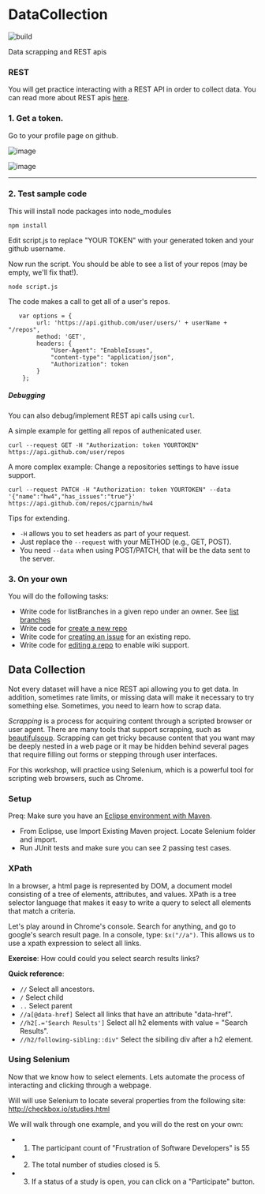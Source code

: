 # DataCollection
![build](https://travis-ci.org/CSC-510/REST-SELENIUM.svg?branch=master)

Data scrapping and REST apis

### REST

You will get practice interacting with a REST API in order to collect data. You can read more about REST apis [here](https://github.com/CSC-326/Course/raw/master/Slides/RESTAPI_Frameworks.pptx).


### 1. Get a token. 

Go to your profile page on github.

![image](https://cloud.githubusercontent.com/assets/742934/12955762/8d8ae346-cff2-11e5-83ac-21cae5dc8531.png)

![image](https://cloud.githubusercontent.com/assets/742934/12955783/a741d0b0-cff2-11e5-9f95-4cfebe421756.png)

<hr/>

### 2. Test sample code

This will install node packages into node_modules

```
npm install
```

Edit script.js to replace "YOUR TOKEN" with your generated token and your github username.

Now run the script. You should be able to see a list of your repos (may be empty, we'll fix that!).

```
node script.js
```

The code makes a call to get all of a user's repos.

```
   var options = {
		url: 'https://api.github.com/user/users/' + userName + "/repos",
		method: 'GET',
		headers: {
			"User-Agent": "EnableIssues",
			"content-type": "application/json",
			"Authorization": token
		}
	};
```

##### Debugging

You can also debug/implement REST api calls using `curl`. 

A simple example for getting all repos of authenicated user.

```
curl --request GET -H "Authorization: token YOURTOKEN" https://api.github.com/user/repos

```

A more complex example: Change a repositories settings to have issue support.

```
curl --request PATCH -H "Authorization: token YOURTOKEN" --data '{"name":"hw4","has_issues":"true"}' https://api.github.com/repos/cjparnin/hw4
```

Tips for extending.

* `-H` allows you to set headers as part of your request.
* Just replace the `--request` with your METHOD (e.g., GET, POST). 
* You need `--data` when using POST/PATCH, that will be the data sent to the server.

### 3. On your own

You will do the following tasks:

* Write code for listBranches in a given repo under an owner. See [list branches](https://developer.github.com/v3/repos/#list-branches)
* Write code for [create a new repo](https://developer.github.com/v3/repos/#create)
* Write code for [creating an issue](https://developer.github.com/v3/issues/#create-an-issue) for an existing repo.
* Write code for [editing a repo](https://developer.github.com/v3/repos/#edit) to enable wiki support.




## Data Collection

Not every dataset will have a nice REST api allowing you to get data. In addition, sometimes rate limits, or missing data will make it necessary to try something else. Sometimes, you need to learn how to scrap data.

*Scrapping* is a process for acquiring content through a scripted browser or user agent. There are many tools that support scrapping, such as [beautifulsoup](http://web.stanford.edu/~zlotnick/TextAsData/Web_Scraping_with_Beautiful_Soup.html). Scrapping can get tricky because content that you want may be deeply nested in a web page or it may be hidden behind several pages that require filling out forms or stepping through user interfaces.

For this workshop, will practice using Selenium, which is a powerful tool for scripting web browsers, such as Chrome.

### Setup

Preq: Make sure you have an [Eclipse environment with Maven](https://github.com/REU-SOS/EngineeringBasics).

* From Eclipse, use Import Existing Maven project. Locate Selenium folder and import.
* Run JUnit tests and make sure you can see 2 passing test cases.

### XPath

In a browser, a html page is represented by DOM, a document model consisting of a tree of elements, attributes, and values. XPath is a tree selector language that makes it easy to write a query to select all elements that match a criteria.

Let's play around in Chrome's console.  Search for anything, and go to google's search result page.  In a console, type: `$x("//a")`. This allows us to use a xpath expression to select all links.

**Exercise**: How could could you select search results links?

**Quick reference**:

* `//` Select all ancestors.
* `/` Select child
* `..` Select parent
* `//a[@data-href]` Select all links that have an attribute "data-href".
* `//h2[.='Search Results']` Select all h2 elements with value = "Search Results".
* `//h2/following-sibling::div"` Select the sibiling div after a h2 element.

### Using Selenium

Now that we know how to select elements. Lets automate the process of interacting and clicking through a webpage.

Will will use Selenium to locate several properties from the following site: http://checkbox.io/studies.html

We will walk through one example, and you will do the rest on your own:

* 1. The participant count of "Frustration of Software Developers" is 55
* 2. The total number of studies closed is 5.
* 3. If a status of a study is open, you can click on a "Participate" button.
